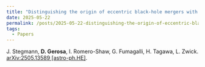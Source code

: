 ```yaml
---
title: "Distinguishing the origin of eccentric black-hole mergers with gravitational-wave spin measurements"
date: 2025-05-22
permalink: /posts/2025-05-22-distinguishing-the-origin-of-eccentric-black-hole-mergers-with-gravitational-wave-spin-measurements
tags:
  - Papers
---
```






J. Stegmann, **D. Gerosa**, I. Romero-Shaw, G. Fumagalli, H. Tagawa, L. Zwick.\
[arXiv:2505.13589 [astro-ph.HE]](https://arxiv.org/abs/2505.13589).
